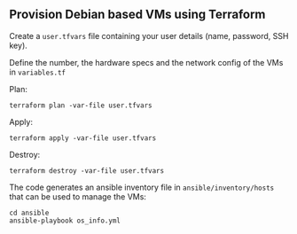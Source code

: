 ## Provision Debian based VMs using Terraform

Create a `user.tfvars` file containing your user details (name, password, SSH key).

Define the number, the hardware specs and the network config of the VMs in `variables.tf`


Plan:
```
terraform plan -var-file user.tfvars
```

Apply:
```
terraform apply -var-file user.tfvars
```

Destroy:
```
terraform destroy -var-file user.tfvars
```

The code generates an ansible inventory file in `ansible/inventory/hosts` that can be used to manage the VMs:

```
cd ansible
ansible-playbook os_info.yml
```

